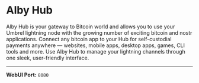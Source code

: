 # Alby Hub

Alby Hub is your gateway to Bitcoin world and allows you to use your Umbrel lightning node with the growing number of exciting bitcoin and nostr applications.
Connect any bitcoin app to your Hub for self-custodial payments anywhere — websites, mobile apps, desktop apps, games, CLI tools and more.
Use Alby Hub to manage your lightning channels through one sleek, user-friendly interface.

---

**WebUI Port:** `8080`
